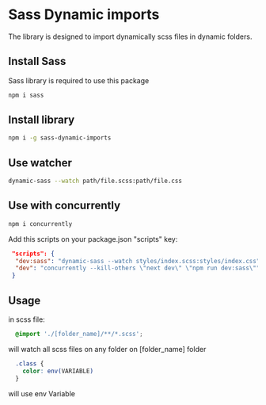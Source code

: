 # Sass Dynamic imports

The library is designed to import dynamically scss files in dynamic folders.

## Install Sass

Sass library is required to use this package

```bash
npm i sass
```

## Install library

```bash
npm i -g sass-dynamic-imports
```

## Use watcher

```bash
dynamic-sass --watch path/file.scss:path/file.css
```

## Use with concurrently

```bash
npm i concurrently
```

Add this scripts on your package.json "scripts" key:

```json
 "scripts": {
  "dev:sass": "dynamic-sass --watch styles/index.scss:styles/index.css",
  "dev": "concurrently --kill-others \"next dev\" \"npm run dev:sass\"",
 }
```

## Usage

in scss file:

```scss
  @import './[folder_name]/**/*.scss';
```

will watch all scss files on any folder on [folder_name] folder

```scss
  .class {
    color: env(VARIABLE)
  }
```

will use env Variable
